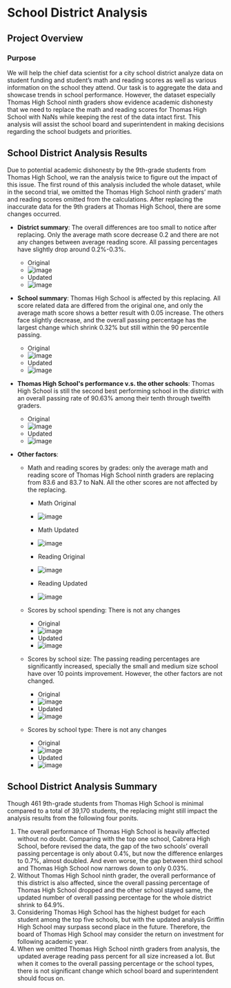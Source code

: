 # School District Analysis

## Project Overview 

### Purpose
We will help the chief data scientist for a city school district analyze data on student funding and student’s math and reading scores as well as various information on the school they attend. Our task is to aggregate the data and showcase trends in school performance. However, the dataset especially Thomas High School ninth graders show evidence academic dishonesty that we need to replace the math and reading scores for Thomas High School with NaNs while keeping the rest of the data intact first. This analysis will assist the school board and superintendent in making decisions regarding the school budgets and priorities.

## School District Analysis Results
Due to potential academic dishonesty by the 9th-grade students from Thomas High School, we ran the analysis twice to figure out the impact of this issue. The first round of this analysis included the whole dataset, while in the second trial, we omitted the Thomas High School ninth graders’ math and reading scores omitted from the calculations. After replacing the inaccurate data for the 9th graders at Thomas High School, there are some changes occurred.
- **District summary**: The overall differences are too small to notice after replacing. Only the average math score decrease 0.2 and there are not any changes between average reading score. All passing percentages have slightly drop around 0.2%-0.3%. 

  * Original 
  *    ![image](https://github.com/Jarviniazh/Module-4-Challenge-School-District-Analysis/blob/main/Resources/Output%20screenshots/District%20Summary%20original.png)
  * Updated
  *    ![image](https://github.com/Jarviniazh/Module-4-Challenge-School-District-Analysis/blob/main/Resources/Output%20screenshots/District%20Summary%20new.png)    
   
- **School summary**: Thomas High School is affected by this replacing. All score related data are differed from the original one, and only the average math score shows a better result with 0.05 increase. The others face slightly decrease, and the overall passing percentage has the largest change which shrink 0.32% but still within the 90 percentile passing.  

  * Original
  * ![image](https://github.com/Jarviniazh/Module-4-Challenge-School-District-Analysis/blob/main/Resources/Output%20screenshots/School%20Summary%20original.png)
  * Updated
  *  ![image](https://github.com/Jarviniazh/Module-4-Challenge-School-District-Analysis/blob/main/Resources/Output%20screenshots/School%20Summary%20new.png)


- **Thomas High School's performance v.s. the other schools**: Thomas High School is still the second best performing school in the district with an overall passing rate of 90.63% among their tenth through twelfth graders.

  * Original
  * ![image](https://github.com/Jarviniazh/Module-4-Challenge-School-District-Analysis/blob/main/Resources/Output%20screenshots/Top%205%20by%20ovarall%20passing%20original.png)
  * Updated
  * ![image](https://github.com/Jarviniazh/Module-4-Challenge-School-District-Analysis/blob/main/Resources/Output%20screenshots/Top%205%20by%20ovarall%20passing%20new.png)


- **Other factors**:
  -  Math and reading scores by grades: only the average math and reading score of Thomas High School ninth graders are replacing from 83.6 and 83.7 to NaN. All the other scores are not affected by the replacing.

      * Math Original
      * ![image](https://github.com/Jarviniazh/Module-4-Challenge-School-District-Analysis/blob/main/Resources/Output%20screenshots/Math%20by%20grade%20original.png)
      * Math Updated
      * ![image](https://github.com/Jarviniazh/Module-4-Challenge-School-District-Analysis/blob/main/Resources/Output%20screenshots/Math%20by%20grade%20new.png)

      * Reading Original
      * ![image](https://github.com/Jarviniazh/Module-4-Challenge-School-District-Analysis/blob/main/Resources/Output%20screenshots/Reading%20by%20grade%20original.png)
      * Reading Updated
      * ![image](https://github.com/Jarviniazh/Module-4-Challenge-School-District-Analysis/blob/main/Resources/Output%20screenshots/Reading%20by%20grade%20new.png)
    
  -  Scores by school spending: There is not any changes

      * Original
      * ![image](https://github.com/Jarviniazh/Module-4-Challenge-School-District-Analysis/blob/main/Resources/Output%20screenshots/Score%20by%20spending%20original.png)
      * Updated
      * ![image](https://github.com/Jarviniazh/Module-4-Challenge-School-District-Analysis/blob/main/Resources/Output%20screenshots/Score%20by%20spending%20new.png)


  -  Scores by school size: The passing reading percentages are significantly increased, specially the small and medium size school have over 10 points improvement. However, the other factors are not changed.

      * Original
      * ![image](https://github.com/Jarviniazh/Module-4-Challenge-School-District-Analysis/blob/main/Resources/Output%20screenshots/Score%20by%20size%20original.png)
      * Updated
      * ![image](https://github.com/Jarviniazh/Module-4-Challenge-School-District-Analysis/blob/main/Resources/Output%20screenshots/Score%20by%20size%20new.png)


  -  Scores by school type: There is not any changes 

      * Original
      * ![image](https://github.com/Jarviniazh/Module-4-Challenge-School-District-Analysis/blob/main/Resources/Output%20screenshots/Score%20by%20type%20original.png)
      * Updated
      * ![image](https://github.com/Jarviniazh/Module-4-Challenge-School-District-Analysis/blob/main/Resources/Output%20screenshots/Score%20by%20type%20new.png)

## School District Analysis Summary
Though 461 9th-grade students from Thomas High School is minimal compared to a total of 39,170 students, the replacing might still impact the analysis results from the following four ponits.
1. The overall performance of Thomas High School is heavily affected without no doubt. Comparing with the top one school, Cabrera High School, before revised the data, the gap of the two schools’ overall passing percentage is only about 0.4%, but now the difference enlarges to 0.7%, almost doubled. And even worse, the gap between third school and Thomas High School now narrows down to only 0.03%.    
2. Without Thomas High School ninth grader, the overall performance of this district is also affected, since the overall passing percentage of Thomas High School dropped and the other school stayed same, the updated number of overall passing percentage for the whole district shrink to 64.9%.
3. Considering Thomas High School has the highest budget for each student among the top five schools, but with the updated analysis Griffin High School may surpass second place in the future. Therefore, the board of Thomas High School may consider the return on investment for following academic year.
4. When we omitted Thomas High School ninth graders from analysis, the updated average reading pass percent for all size increased a lot. But when it comes to the overall passing percentage or the school types, there is not significant change which school board and superintendent should focus on.    

